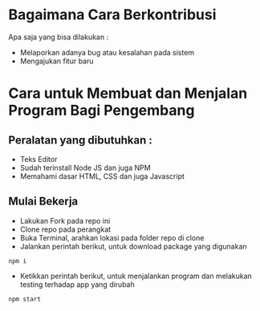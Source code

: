 # Bagaimana Cara Berkontribusi

Apa saja yang bisa dilakukan :

* Melaporkan adanya bug atau kesalahan pada sistem
* Mengajukan fitur baru

# Cara untuk Membuat dan Menjalan Program Bagi Pengembang

## Peralatan yang dibutuhkan :

* Teks Editor 
* Sudah terinstall Node JS dan juga NPM
* Memahami dasar HTML, CSS dan juga Javascript

## Mulai Bekerja
* Lakukan Fork pada repo ini
* Clone repo pada perangkat
* Buka Terminal, arahkan lokasi pada folder repo di clone
* Jalankan perintah berikut, untuk download package yang digunakan
```
npm i
```
* Ketikkan perintah berikut, untuk menjalankan program dan melakukan testing terhadap app yang dirubah
```
npm start
```